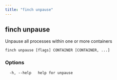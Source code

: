 ```yaml
---
title: "finch unpause"
---
```


## finch unpause

Unpause all processes within one or more containers

```
finch unpause [flags] CONTAINER [CONTAINER, ...]
```

### Options

```
  -h, --help   help for unpause
```
